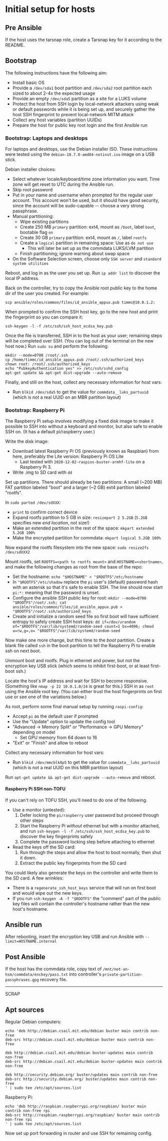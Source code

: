 # Initial setup for hosts

## Pre Ansible

If the host uses the tarsnap role, create a Tarsnap key for it
according to the README.


## Bootstrap

The following instructions have the following aim:

- Install basic OS
- Provide a `/dev/sda1` boot partition and `/dev/sda2` root partition
  each sized to about 2-4x the expected usage
- Provide an empty `/dev/sda5` partition as a site for a LUKS volume
- Protect the host from SSH login by local-network attackers using
  weak or default passwords while it is being set up, and securely
  gather the host SSH fingerprint to prevent local-network MITM attack
- Collect any host variables (partition UUIDs)
- Prepare the host for public key root login and the first Ansible run


### Bootstrap: Laptops and desktops

For laptops and desktops, use the Debian installer ISO. These
instructions were tested using the `debian-10.7.0-amd64-netinst.iso`
image on a USB stick.

Debian installer choices:

- Select whatever locale/keyboard/time zone information you want. Time
  zone will get reset to UTC during the Ansible run.
- Skip root password
- Put in your name and username when prompted for the regular user
  account. This account won't be used, but it should have good
  security, since the account will be sudo-capable -- choose a very
  strong passphrase.
- Manual partitioning:
    - Wipe existing partitions
    - Create 250 MB `primary` partition: ext4, mount as `/boot`, label
      `boot`, bootable flag `on`
    - Create 30 GB `primary` partition: ext4, mount as `/`, label `rootfs`
    - Create a `logical` partition in remaining space: Use as `do not use`
        - This will later be set up as the commdata LUKS/LVM partition
    - Finish partitioning; ignore warning about swap space
- On the Software Selection screen, choose only `SSH server` and
  `standard system utilities`

Reboot, and log in as the user you set up. Run `ip addr list` to
discover the local IP address.

Back on the controller, try to copy the Ansible root public key to the
home dir of the user you created. For example:

```
scp ansible/roles/common/files/id_ansible_appux.pub timmc@10.0.1.2:
```

When prompted to confirm the SSH host key, go to the new host and
print the fingerprint so you can compare it:

```
ssh-keygen -l -f /etc/ssh/ssh_host_ecdsa_key.pub
```

Once the file is transferred, SSH in to the host as your user;
remaining steps will be completed over SSH. (You can log out of the
terminal on the new host now.) Run `sudo su` and perform the
following:

```
mkdir --mode=0700 /root/.ssh
cp /home/timmc/id_ansible_appux.pub /root/.ssh/authorized_keys
chown root: /root/.ssh/authorized_keys
echo "PubkeyAuthentication yes" >> /etc/ssh/sshd_config
apt-get update && apt-get dist-upgrade --auto-remove
```

Finally, and still on the host, collect any necessary information for
host vars:

- Run `blkid /dev/sda5` to get the value for `commdata__luks_partuuid`
  (which is not a real UUID on an MBR partition layout)


### Bootstrap: Raspberry Pi

The Raspberry Pi setup involves modifying a fixed disk image to make
it possible to SSH into without a keyboard and monitor, but also safe
to enable SSH on. (It has a default pi/raspberry user.)

Write the disk image:

- Download latest Raspberry Pi OS (previously known as Raspbian) from
  here, preferably the Lite version: Raspberry Pi OS Lite
    - Last tested with `2020-12-02-raspios-buster-armhf-lite` on a
      Raspberry Pi 3.
- Write .img to SD card with `dd`

Set up partitions. There should already be two partitions: A small
(~200 MB) FAT partition labeled "boot" and a larger (~2 GB) ext4
partition labeled "rootfs".

In `sudo parted /dev/sdXXX`:

- `print` to confirm correct device
- Expand rootfs partition to 5 GB in size: `resizepart 2 5.2GB`
  (`5.2GB` specifies new *end location*, not size!)
- Make an extended partition in the rest of the space:
  `mkpart extended 5.2GB 100%`
- Make the encrypted partition for commdata:
  `mkpart logical 5.2GB 100%`

Now expand the rootfs filesystem into the new space:
`sudo resize2fs /dev/sdXXX2`

Mount rootfs, set `ROOTFS=<path to rootfs mount>` and
`HOSTNAME=<shortname>`, and make the following changes as root from
the base of the repo:

- Set the hostname:
  `echo "$HOSTNAME" > "$ROOTFS"/etc/hostname`
- In `"$ROOTFS"/etc/shadow` replace the `pi` user's (default) password
  hash with an asterisk so that it's safe to enable SSH. The line
  should now start `pi:*:` meaning that the password is unset.
- Configure the ansible SSH public key for root:
  `mkdir --mode=0700 "$ROOTFS"/root/.ssh; cat ansible/roles/common/files/id_ansible_appux.pub > "$ROOTFS"/root/.ssh/authorized_keys`
- Create and initialize a random seed file so first boot will have
  sufficient entropy to safely create SSH host keys:
  `dd if=/dev/urandom of="$ROOTFS"/var/lib/systemd/random-seed count=1 bs=4096; chmod u=rw,g=,o= "$ROOTFS"/var/lib/systemd/random-seed`

Now make one more change, but this time to the *boot*
partition. Create a blank file called `ssh` in the boot partition to
tell the Raspberry Pi to enable ssh on next boot.

Unmount boot and rootfs. Plug in ethernet and power, but not the
encryption key USB stick (which seems to inhibit first-boot, or at
least first-boot ssh.)

Locate the host's IP address and wait for SSH to become responsive.
(Something like `nmap -p 22 10.0.1.0/24` is great for this.)
SSH in as `root` using the Ansible root key. (You can
either trust the host fingerprints on first use or see one of the
variations below.)

As root, perform some final manual setup by running `raspi-config`:

- Accept `pi` as the default user if prompted
- Use the "Update" option to update the config tool
- "Advanced -> Memory Split" or "Performance -> GPU Memory" depending
  on model
    - Set GPU memory from 64 down to 16
- "Exit" or "Finish" and allow to reboot

Collect any necessary information for host vars:

- Run `blkid /dev/mmcblk0p5` to get the value for `commdata__luks_partuuid`
  (which is not a real UUID on this MBR partition layout)

Run `apt-get update && apt-get dist-upgrade --auto-remove` and reboot.

#### Raspberry Pi SSH non-TOFU

If you can't rely on TOFU SSH, you'll need to do one of the
following.

- Use a monitor (untested):
    1. Defer locking the `pi/raspberry` user password but proceed
       through other steps
    2. Start the Raspberry Pi *without* ethernet but with a monitor
       attached, and run `ssh-keygen -l -f /etc/ssh/ssh_host_ecdsa_key.pub`
       to discover the key fingerprints safely
    3. Complete the password locking step before attaching to ethernet
- Read the keys off the SD card:
    1. Run through the steps and allow the host to boot normally, then
       shut it down.
    2. Extract the public key fingerprints from the SD card

You could likely also generate the keys on the controller and write them to the SD card. A few wrinkles:

- There is a `regenerate_ssh_host_keys` service that will run on first
  boot and would wipe out the new keys.
- If you run `ssh-keygen -A -f "$ROOTFS"` the "comment" part of the
  public key files will contain the controller's hostname rather than
  the new host's hostname.


## Ansible run

After rebooting, insert the encryption key USB and run Ansible with
`--limit=HOSTNAME.internal`


## Post Ansible

If the host has the commdata role, copy text of
`/mnt/not-an-hsm/commdata/enckey/pass.txt` into controller's
`private-partition-passphrases.gpg` recovery file.



-------------
SCRAP

## Apt sources

Regular Debian computers:

```
echo 'deb http://debian.csail.mit.edu/debian buster main contrib non-free
deb-src http://debian.csail.mit.edu/debian buster main contrib non-free

deb http://debian.csail.mit.edu/debian buster-updates main contrib non-free
deb-src http://debian.csail.mit.edu/debian buster-updates main contrib non-free

deb http://security.debian.org/ buster/updates main contrib non-free
deb-src http://security.debian.org/ buster/updates main contrib non-free
' | sudo tee /etc/apt/sources.list
```

Raspberry Pi:

```
echo 'deb http://raspbian.raspberrypi.org/raspbian/ buster main contrib non-free rpi
deb-src http://raspbian.raspberrypi.org/raspbian/ buster main contrib non-free rpi
' | sudo tee /etc/apt/sources.list
```

Now set up port forwarding in router and use SSH for remaining config.

